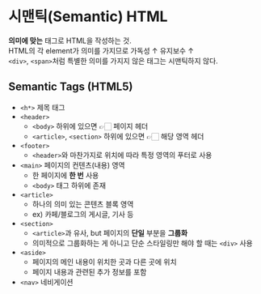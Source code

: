 # 시맨틱(Semantic) HTML

**의미에 맞는** 태그로 HTML을 작성하는 것. <br>
HTML의 각 element가 의미를 가지므로 가독성 ↑ 유지보수 ↑ <br>
`<div>`, `<span>`처럼 특별한 의미를 가지지 않은 태그는 시맨틱하지 않다.

## Semantic Tags (HTML5)

- `<h*>` 제목 태그
- `<header>`
  - `<body>` 하위에 있으면 👉🏻 페이지 헤더
  - `<article>`, `<section>` 하위에 있으면 👉🏻 해당 영역 헤더
- `<footer>`
  - `<header>`와 마찬가지로 위치에 따라 특정 영역의 푸터로 사용
- `<main>` 페이지의 컨텐츠(내용) 영역
  - 한 페이지에 **한 번** 사용
  - `<body>` 태그 하위에 존재
- `<article>`
  - 하나의 의미 있는 콘텐츠 블록 영역
  - ex) 카페/블로그의 게시글, 기사 등
- `<section>`
  - `<article>`과 유사, but 페이지의 **단일** 부분을 **그룹화**
  - 의미적으로 그룹화하는 게 아니고 단순 스타일링만 해야 할 때는 `<div>` 사용
- `<aside>`
  - 페이지의 메인 내용이 위치한 곳과 다른 곳에 위치
  - 페이지 내용과 관련된 추가 정보를 포함
- `<nav>` 네비게이션
